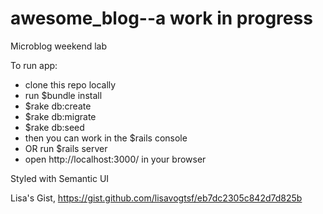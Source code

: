 awesome_blog--a work in progress
============

Microblog weekend lab

To run app: 
* clone this repo locally
* run $bundle install
* $rake db:create
* $rake db:migrate
* $rake db:seed
* then you can work in the $rails console
* OR run $rails server
* open http://localhost:3000/ in your browser


Styled with Semantic UI


Lisa's Gist, https://gist.github.com/lisavogtsf/eb7dc2305c842d7d825b

